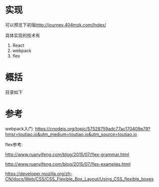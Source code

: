 # 实现

可以预览下初版<http://journey.404mzk.com/Index/>

具体实现的技术有

1. React
2. webpack
3. flex

# 概括

目录如下



# 参考

webpack入门: <https://cnodejs.org/topic/57528759adc77ac170409e79?hmsr=toutiao.io&utm_medium=toutiao.io&utm_source=toutiao.io>

flex参考:

<http://www.ruanyifeng.com/blog/2015/07/flex-grammar.html>

<http://www.ruanyifeng.com/blog/2015/07/flex-examples.html>

<https://developer.mozilla.org/zh-CN/docs/Web/CSS/CSS_Flexible_Box_Layout/Using_CSS_flexible_boxes>